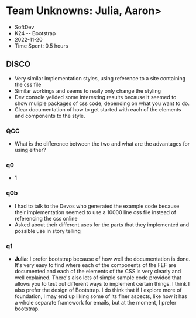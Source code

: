 # Team Unknowns: Julia, Aaron>
- SoftDev
- K24 -- Bootstrap
- 2022-11-20
- Time Spent: 0.5 hours

## DISCO
- Very similar implementation styles, using reference to a site containing the css file
- Similar workings and seems to really only change the styling
- Dev console yeilded some interesting results because it seemed to show muliple packages of css code, depending on what you want to do.
- Clear documentation of how to get started with each of the elements and components to the style.

### QCC
- What is the difference between the two and what are the advantages for using either?

### q0
- 1

### q0b
- I had to talk to the Devos who generated the example code because their implementation seemed to use a 10000 line css file instead of referencing the css online
- Asked about their different uses for the parts that they implemented and possible use in story telling

### q1
- **Julia**: I prefer bootstrap because of how well the documentation is done. It's very easy to find where each of the components of the FEF are documented and each of the elements of the CSS is very clearly and well explained. There's also lots of simple sample code provided that allows you to test out different ways to implement certain things. I think I also prefer the design of Bootstrap. I do think that if I explore more of foundation, I may end up liking some of its finer aspects, like how it has a whole separate framework for emails, but at the moment, I prefer bootstrap.
